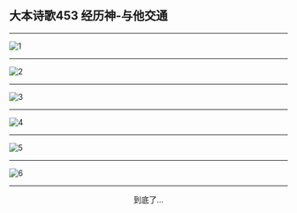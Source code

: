 
## 大本诗歌453 经历神-与他交通
        
<div id="aplayer0"></div>

---

<img alt="1" data-original="https://cdn.jsdelivr.net/gh/k34869/shi/data/d0452/1">

---

<img alt="2" data-original="https://cdn.jsdelivr.net/gh/k34869/shi/data/d0452/2">

---

<img alt="3" data-original="https://cdn.jsdelivr.net/gh/k34869/shi/data/d0452/3">

---

<img alt="4" data-original="https://cdn.jsdelivr.net/gh/k34869/shi/data/d0452/4">

---

<img alt="5" data-original="https://cdn.jsdelivr.net/gh/k34869/shi/data/d0452/5">

---

<img alt="6" data-original="https://cdn.jsdelivr.net/gh/k34869/shi/data/d0452/6">

---

<p style="text-align: center">到底了...</p>

<script src="/js/dist-view.js"></script>

<script>
MAIN.id = 'd0452';
        
const ap0 = new APlayer({
    container: document.getElementById('aplayer0'),
    volume: 1,
    loop: 'none',
    preload: 'none',
    audio: [{
        name: '大本诗歌453.mp3',
        artist: '大本诗歌',
        url: 'https://res.wx.qq.com/voice/getvoice?mediaid=MzI0NTk3MDM5M18yMjQ3NDkzMDg3',
        cover: '/favicon'
    }]
});
</script>
